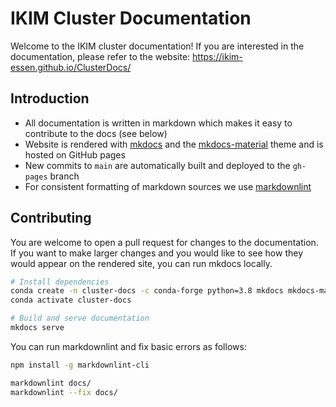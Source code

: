 # IKIM Cluster Documentation

Welcome to the IKIM cluster documentation! If you are interested in the documentation, please refer to the website: <https://ikim-essen.github.io/ClusterDocs/>

## Introduction

- All documentation is written in markdown which makes it easy to contribute to the docs (see below)
- Website is rendered with [mkdocs](https://www.mkdocs.org) and the [mkdocs-material](https://squidfunk.github.io/mkdocs-material/) theme and is hosted on GitHub pages
- New commits to `main` are automatically built and deployed to the `gh-pages` branch
- For consistent formatting of markdown sources we use [markdownlint](https://github.com/DavidAnson/markdownlint)

## Contributing

You are welcome to open a pull request for changes to the documentation. If you want to make larger changes and you would like to see how they would appear on the rendered site, you can run mkdocs locally.

```sh
# Install dependencies
conda create -n cluster-docs -c conda-forge python=3.8 mkdocs mkdocs-material
conda activate cluster-docs

# Build and serve documentation
mkdocs serve
```

You can run markdownlint and fix basic errors as follows:

```sh
npm install -g markdownlint-cli

markdownlint docs/
markdownlint --fix docs/
```
